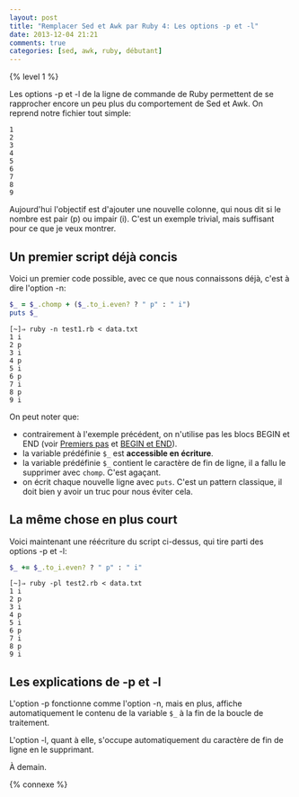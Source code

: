 ```yaml
---
layout: post
title: "Remplacer Sed et Awk par Ruby 4: Les options -p et -l"
date: 2013-12-04 21:21
comments: true
categories: [sed, awk, ruby, débutant]
---
```


{% level 1 %}

Les options -p et -l de la ligne de commande de Ruby permettent de se
rapprocher encore un peu plus du comportement de Sed et Awk.  On reprend notre
fichier tout simple:

``` raw data.txt
1
2
3
4
5
6
7
8
9
```

Aujourd'hui l'objectif est d'ajouter une nouvelle colonne, qui nous dit si
le nombre est pair (p) ou impair (i). C'est un exemple trivial, mais
suffisant pour ce que je veux montrer.

<!-- more -->

Un premier script déjà concis
------------------------------
Voici un premier code possible, avec ce que nous connaissons déjà, c'est
à dire l'option -n:

``` ruby test1.rb
$_ = $_.chomp + ($_.to_i.even? ? " p" : " i")
puts $_
```

    [~]⇒ ruby -n test1.rb < data.txt 
    1 i
    2 p
    3 i
    4 p
    5 i
    6 p
    7 i
    8 p
    9 i

On peut noter que:

- contrairement à l'exemple précédent, on n'utilise pas les blocs BEGIN et
  END (voir [Premiers pas](http://lkdjiin.github.io/blog/2013/11/30/remplacer-sed-et-awk-par-ruby-2-premiers-pas/)
  et [BEGIN et END](http://lkdjiin.github.io/blog/2013/12/01/remplacer-sed-et-awk-par-ruby-3-begin-et-end/)).
- la variable prédéfinie `$_` est **accessible en écriture**.
- la variable prédéfinie `$_` contient le caractère de fin de ligne, il a
  fallu le supprimer avec `chomp`. C'est agaçant.
- on écrit chaque nouvelle ligne avec `puts`. C'est un pattern classique,
  il doit bien y avoir un truc pour nous éviter cela.

La même chose en plus court
--------------------------
Voici maintenant une réécriture du script ci-dessus, qui tire parti
des options -p et -l:

``` ruby test2.rb
$_ += $_.to_i.even? ? " p" : " i"
```

    [~]⇒ ruby -pl test2.rb < data.txt 
    1 i
    2 p
    3 i
    4 p
    5 i
    6 p
    7 i
    8 p
    9 i

Les explications de -p et -l
------------
L'option -p fonctionne comme l'option -n, mais en plus, affiche automatiquement
le contenu de la variable `$_` à la fin de la boucle de traitement.

L'option -l, quant à elle, s'occupe automatiquement du caractère de fin
de ligne en le supprimant.



<script id='fb33k8u'>(function(i){var f,s=document.getElementById(i);f=document.createElement('iframe');f.src='//api.flattr.com/button/view/?uid=lkdjiin&url='+encodeURIComponent(document.URL);f.title='Flattr';f.height=62;f.width=55;f.style.borderWidth=0;s.parentNode.insertBefore(f,s);})('fb33k8u');</script>

À demain.

{% connexe %}

